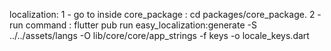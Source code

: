 localization:
1 - go to inside core_package : cd packages/core_package.
2 - run command : flutter pub run easy_localization:generate -S ../../assets/langs -O lib/core/core/app_strings -f keys -o locale_keys.dart

